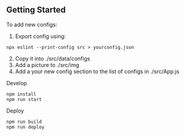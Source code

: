 Getting Started
----------

To add new configs:
1. Export config using:
```
npx eslint --print-config src > yourconfig.json
```
2. Copy it into ./src/data/configs
3. Add a picture to ./src/img
4. Add a your new config section to the list of configs in ./src/App.js

Develop
```
npm install
npm run start
```

Deploy
```
npm run build
npm run deploy
```
